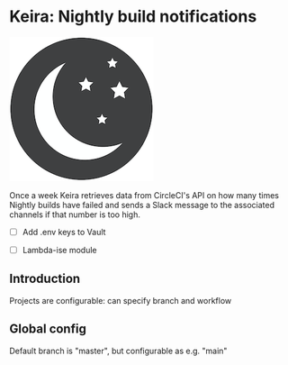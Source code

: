 # Keira: Nightly build notifications

![Keira Logo](assets/keira-logo.png)

Once a week Keira retrieves data from CircleCI's API on how many times Nightly builds have failed and sends a Slack message to the associated channels if that number is too high.

- [ ] Add .env keys to Vault
- [ ] Lambda-ise module
  

## Introduction

Projects are configurable: can specify branch and workflow

## Global config

Default branch is "master", but configurable as e.g. "main"